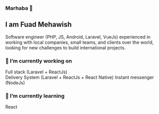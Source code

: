 
### Marhaba 👋

## I am Fuad Mehawish
Software engineer (PHP, JS, Android, Laravel, VueJs) experienced in working with local companies, small teams, and clients over the world, looking for new challenges to build international projects.

### 🔭 I’m currently working on 
  Full stack (Laravel + ReactJs) <br>
  Delivery System (Laravel + ReactJs + React Native)
Instant messenger (NodeJs)
  
### 🌱 I’m currently learning
React
